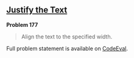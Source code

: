 [Justify the Text][ce]
----------------------

**Problem 177**

> Align the text to the specified width.

Full problem statement is available on [CodeEval][ce].

[ce]: https://www.codeeval.com/browse/177/
      "View problem statement on CodeEval"
